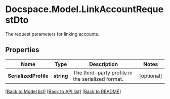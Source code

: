 # Docspace.Model.LinkAccountRequestDto
The request parameters for linking accounts.

## Properties

Name | Type | Description | Notes
------------ | ------------- | ------------- | -------------
**SerializedProfile** | **string** | The third-party profile in the serialized format. | [optional] 

[[Back to Model list]](../README.md#documentation-for-models) [[Back to API list]](../README.md#documentation-for-api-endpoints) [[Back to README]](../README.md)

